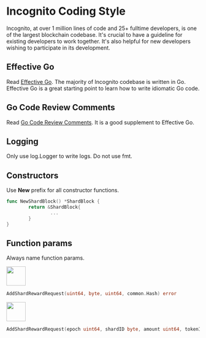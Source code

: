 # Incognito Coding Style

Incognito, at over 1 million lines of code and 25+ fulltime developers, is one of the largest blockchain codebase. It's crucial to have a guideline for existing developers to work together. It's also helpful for new developers wishing to participate in its development.

## Effective Go

Read [Effective Go](https://golang.org/doc/effective_go.html). The majority of Incognito codebase is written in Go. Effective Go is a great starting point to learn how to write idiomatic Go code.

## Go Code Review Comments

Read [Go Code Review Comments](https://github.com/golang/go/wiki/CodeReviewComments). It is a good supplement to Effective Go.

## Logging

Only use log.Logger to write logs.  Do not use fmt.

## Constructors

Use **New** prefix for all constructor functions.

```go
func NewShardBlock() *ShardBlock {
        return &ShardBlock{
                ...
        }
}
```

## Function params

Always name function params.

<img src="https://i.postimg.cc/dQf6ZL2L/768px-No-icon-red-svg.png" width=50>

```go
AddShardRewardRequest(uint64, byte, uint64, common.Hash) error
```

<img src="https://i.postimg.cc/JhJVvfRQ/check-checkbox-checkmark-confirm-success-yes-icon-13201967112260.png" width=50>

```go
AddShardRewardRequest(epoch uint64, shardID byte, amount uint64, tokenID common.Hash) error
```

